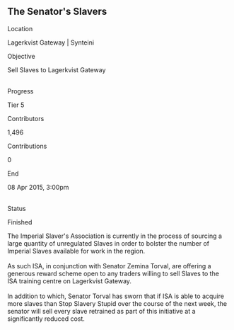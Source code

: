 ## The Senator\'s Slavers

Location

Lagerkvist Gateway \| Synteini

Objective

Sell Slaves to Lagerkvist Gateway

\
Progress

Tier 5

Contributors

1,496

Contributions

0

End

08 Apr 2015, 3:00pm

\
Status

Finished

The Imperial Slaver\'s Association is currently in the process of
sourcing a large quantity of unregulated Slaves in order to bolster the
number of Imperial Slaves available for work in the region.\
\
As such ISA, in conjunction with Senator Zemina Torval, are offering a
generous reward scheme open to any traders willing to sell Slaves to the
ISA training centre on Lagerkvist Gateway.\
\
In addition to which, Senator Torval has sworn that if ISA is able to
acquire more slaves than Stop Slavery Stupid over the course of the next
week, the senator will sell every slave retrained as part of this
initiative at a significantly reduced cost.
